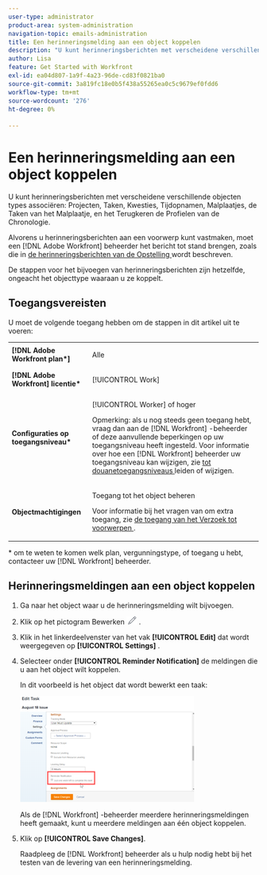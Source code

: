 ```yaml
---
user-type: administrator
product-area: system-administration
navigation-topic: emails-administration
title: Een herinneringsmelding aan een object koppelen
description: "U kunt herinneringsberichten met verscheidene verschillende objecten types associëren: Projecten, Taken, Kwesties, Tijdopnamen, Malplaatjes, de Taken van het Malplaatje, en het Terugkeren de Profielen van de Chronologie."
author: Lisa
feature: Get Started with Workfront
exl-id: ea04d807-1a9f-4a23-96de-cd83f0821ba0
source-git-commit: 3a819fc18e0b5f438a55265ea0c5c9679ef0fdd6
workflow-type: tm+mt
source-wordcount: '276'
ht-degree: 0%

---
```


# Een herinneringsmelding aan een object koppelen

U kunt herinneringsberichten met verscheidene verschillende objecten types associëren: Projecten, Taken, Kwesties, Tijdopnamen, Malplaatjes, de Taken van het Malplaatje, en het Terugkeren de Profielen van de Chronologie.

Alvorens u herinneringsberichten aan een voorwerp kunt vastmaken, moet een [!DNL Adobe Workfront] beheerder het bericht tot stand brengen, zoals die in [ de herinneringsberichten van de Opstelling ](../../administration-and-setup/manage-workfront/emails/set-up-reminder-notifications.md) wordt beschreven.

De stappen voor het bijvoegen van herinneringsberichten zijn hetzelfde, ongeacht het objecttype waaraan u ze koppelt.

## Toegangsvereisten

U moet de volgende toegang hebben om de stappen in dit artikel uit te voeren:

<table style="table-layout:auto"> 
 <col> 
 </col> 
 <col> 
 </col> 
 <tbody> 
  <tr> 
   <td role="rowheader"><strong>[!DNL Adobe Workfront plan*]</strong></td> 
   <td> <p>Alle</p> </td> 
  </tr> 
  <tr> 
   <td role="rowheader"><strong>[!DNL Adobe Workfront] licentie*</strong></td> 
   <td> <p>[!UICONTROL Work] </p> </td> 
  </tr> 
  <tr> 
   <td role="rowheader"><strong>Configuraties op toegangsniveau*</strong></td> 
   <td> <p>[!UICONTROL Worker] of hoger</p> <p>Opmerking: als u nog steeds geen toegang hebt, vraag dan aan de [!DNL Workfront] -beheerder of deze aanvullende beperkingen op uw toegangsniveau heeft ingesteld. Voor informatie over hoe een [!DNL Workfront] beheerder uw toegangsniveau kan wijzigen, zie <a href="../../administration-and-setup/add-users/configure-and-grant-access/create-modify-access-levels.md" class="MCXref xref"> tot douanetoegangsniveaus </a> leiden of wijzigen.</p> </td> 
  </tr> 
  <tr> 
   <td role="rowheader"><strong>Objectmachtigingen</strong></td> 
   <td> <p>Toegang tot het object beheren</p> <p>Voor informatie bij het vragen van om extra toegang, zie <a href="../../workfront-basics/grant-and-request-access-to-objects/request-access.md" class="MCXref xref"> de toegang van het Verzoek tot voorwerpen </a>.</p> </td> 
  </tr> 
 </tbody> 
</table>

&#42; om te weten te komen welk plan, vergunningstype, of toegang u hebt, contacteer uw [!DNL Workfront] beheerder.

## Herinneringsmeldingen aan een object koppelen

1. Ga naar het object waar u de herinneringsmelding wilt bijvoegen.
1. Klik op het pictogram Bewerken ![](assets/edit-icon.png) .
1. Klik in het linkerdeelvenster van het vak **[!UICONTROL Edit]** dat wordt weergegeven op **[!UICONTROL Settings]** .

1. Selecteer onder **[!UICONTROL Reminder Notification]** de meldingen die u aan het object wilt koppelen.

   In dit voorbeeld is het object dat wordt bewerkt een taak:

   ![](assets/reminder-notification-select-one-350x213.png)

   Als de [!DNL Workfront] -beheerder meerdere herinneringsmeldingen heeft gemaakt, kunt u meerdere meldingen aan één object koppelen.

1. Klik op **[!UICONTROL Save Changes]**.

   Raadpleeg de [!DNL Workfront] beheerder als u hulp nodig hebt bij het testen van de levering van een herinneringsmelding.
